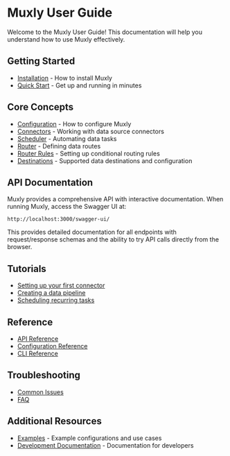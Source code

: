 # Muxly User Guide

Welcome to the Muxly User Guide! This documentation will help you understand how to use Muxly effectively.

## Getting Started

- [Installation](./installation.md) - How to install Muxly
- [Quick Start](./quickstart.md) - Get up and running in minutes

## Core Concepts

- [Configuration](./configuration.md) - How to configure Muxly
- [Connectors](./connectors.md) - Working with data source connectors
- [Scheduler](./scheduler.md) - Automating data tasks
- [Router](./router.md) - Defining data routes
- [Router Rules](./router-rules.md) - Setting up conditional routing rules
- [Destinations](./destinations.md) - Supported data destinations and configuration

## API Documentation

Muxly provides a comprehensive API with interactive documentation. When running Muxly, access the Swagger UI at:

```
http://localhost:3000/swagger-ui/
```

This provides detailed documentation for all endpoints with request/response schemas and the ability to try API calls directly from the browser.

## Tutorials

- [Setting up your first connector](./tutorials/first-connector.md)
- [Creating a data pipeline](./tutorials/data-pipeline.md)
- [Scheduling recurring tasks](./tutorials/scheduling.md)

## Reference

- [API Reference](./api-reference.md)
- [Configuration Reference](./configuration-reference.md)
- [CLI Reference](./cli-reference.md)

## Troubleshooting

- [Common Issues](./troubleshooting.md)
- [FAQ](./faq.md)

## Additional Resources

- [Examples](../examples) - Example configurations and use cases
- [Development Documentation](../development) - Documentation for developers 